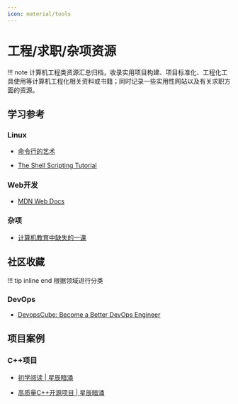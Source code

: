 ```yaml
---
icon: material/tools
---
```


# 工程/求职/杂项资源

!!! note
    计算机工程类资源汇总归档，收录实用项目构建、项目标准化、工程化工具使用等计算机工程化相关资料或书籍；同时记录一些实用性网站以及有关求职方面的资源。

## 学习参考

### Linux

- [命令行的艺术](https://github.com/jlevy/the-art-of-command-line/blob/master/README-zh.md)

- [The Shell Scripting Tutorial](https://www.shellscript.sh/hints.html)

### Web开发

- [MDN Web Docs](https://developer.mozilla.org/zh-CN/docs/Learn_web_development/Core/Structuring_content)

<!-- ### [ ] 云原生 && DevOps -->

<!-- - [深入高可用系统原理与设计](https://www.thebyte.com.cn/) -->

### 杂项

- [计算机教育中缺失的一课](https://missing-semester-cn.github.io/)

<!-- [ ] 正则表达式 -->
<!-- - [RegexOne: Learn Regular Expressions with simple, interactive exercises | 正则表达式](https://regexone.com/) -->

## 社区收藏

!!! tip inline end
    根据领域进行分类

### DevOps

- [DevopsCube: Become a Better DevOps Engineer](https://devopscube.com/)

## 项目案例

### C++项目

- [初学阅读 | 星辰暗涌](https://www.zhihu.com/question/20138166/answer/49707025957?share_code=ib7hm5OZ97r8&utm_psn=1902778157527990437)

- [高质量C++开源项目 | 星辰暗涌](https://www.zhihu.com/question/26833780/answer/54998764795)
